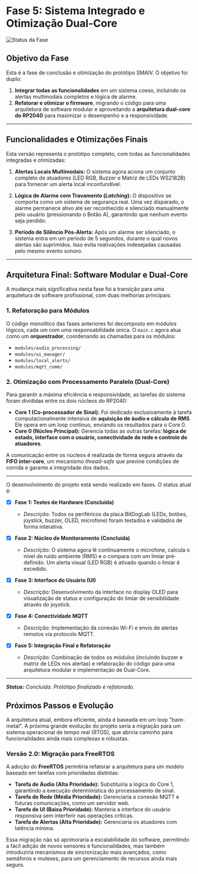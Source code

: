 # Fase 5: Sistema Integrado e Otimização Dual-Core

![Status da Fase](https://img.shields.io/badge/status-versão%20final-blue)

## Objetivo da Fase

Esta é a fase de conclusão e otimização do protótipo SMAIV. O objetivo foi duplo:
1.  **Integrar todas as funcionalidades** em um sistema coeso, incluindo os alertas multimodais completos e lógica de alarme.
2.  **Refatorar e otimizar o firmware**, migrando o código para uma arquitetura de software modular e aproveitando a **arquitetura dual-core do RP2040** para maximizar o desempenho e a responsividade.

---

## Funcionalidades e Otimizações Finais

Esta versão representa o protótipo completo, com todas as funcionalidades integradas e otimizadas:

1.  **Alertas Locais Multimodais:** O sistema agora aciona um conjunto completo de atuadores (LED RGB, Buzzer e Matriz de LEDs WS2182B) para fornecer um alerta local inconfundível.

2.  **Lógica de Alarme com Travamento (*Latching*):** O dispositivo se comporta como um sistema de segurança real. Uma vez disparado, o alarme permanece ativo até ser reconhecido e silenciado manualmente pelo usuário (pressionando o Botão A), garantindo que nenhum evento seja perdido.

3.  **Período de Silêncio Pós-Alerta:** Após um alarme ser silenciado, o sistema entra em um período de 5 segundos, durante o qual novos alertas são suprimidos. Isso evita reativações indesejadas causadas pelo mesmo evento sonoro.

---

## Arquitetura Final: Software Modular e Dual-Core

A mudança mais significativa nesta fase foi a transição para uma arquitetura de software profissional, com duas melhorias principais:

### 1. Refatoração para Módulos

O código monolítico das fases anteriores foi decomposto em módulos lógicos, cada um com uma responsabilidade única. O `main.c` agora atua como um **orquestrador**, coordenando as chamadas para os módulos:
- `modules/audio_processing/`
- `modules/ui_manager/`
- `modules/local_alerts/`
- `modules/mqtt_comm/`

### 2. Otimização com Processamento Paralelo (Dual-Core)

Para garantir a máxima eficiência e responsividade, as tarefas do sistema foram divididas entre os dois núcleos do RP2040:
- **Core 1 (Co-processador de Sinal):** Foi dedicado exclusivamente à tarefa computacionalmente intensiva de **aquisição de áudio e cálculo de RMS**. Ele opera em um loop contínuo, enviando os resultados para o Core 0.
- **Core 0 (Núcleo Principal):** Gerencia todas as outras tarefas: **lógica de estado, interface com o usuário, conectividade de rede e controle de atuadores**.

A comunicação entre os núcleos é realizada de forma segura através da **FIFO inter-core**, um mecanismo *thread-safe* que previne condições de corrida e garante a integridade dos dados.

---

O desenvolvimento do projeto está sendo realizado em fases. O status atual é:

- [X] **Fase 1: Testes de Hardware (Concluída)**
  - *Descrição:* Todos os periféricos da placa BitDogLab (LEDs, botões, joystick, buzzer, OLED, microfone) foram testados e validados de forma interativa.

- [X] **Fase 2: Núcleo de Monitoramento (Concluída)**
  - *Descrição:* O sistema agora lê continuamente o microfone, calcula o nível de ruído ambiente (RMS) e o compara com um limiar pré-definido. Um alerta visual (LED RGB) é ativado quando o limiar é excedido.

- [x] **Fase 3: Interface do Usuário (UI)**
  - *Descrição:* Desenvolvimento da interface no display OLED para visualização de status e configuração do limiar de sensibilidade através do joystick.

- [x] **Fase 4: Conectividade MQTT**
  - *Descrição:* Implementação da conexão Wi-Fi e envio de alertas remotos via protocolo MQTT.

- [x] **Fase 5: Integração Final e Refatoração**
  - *Descrição:* Combinação de todos os módulos (incluindo buzzer e matriz de LEDs nos alertas) e refatoração do código para uma arquitetura modular e implementação de Dual-Core.

---
_**Status:** Concluída. Protótipo finalizado e refatorado._

## Próximos Passos e Evolução

A arquitetura atual, embora eficiente, ainda é baseada em um loop "bare-metal". A próxima grande evolução do projeto seria a migração para um sistema operacional de tempo real (RTOS), que abriria caminho para funcionalidades ainda mais complexas e robustas.

### Versão 2.0: Migração para FreeRTOS

A adoção do **FreeRTOS** permitiria refatorar a arquitetura para um modelo baseado em tarefas com prioridades distintas:
- **Tarefa de Áudio (Alta Prioridade):** Substituiria a lógica do Core 1, garantindo a execução determinística do processamento de sinal.
- **Tarefa de Rede (Média Prioridade):** Gerenciaria a conexão MQTT e futuras comunicações, como um servidor web.
- **Tarefa de UI (Baixa Prioridade):** Manteria a interface do usuário responsiva sem interferir nas operações críticas.
- **Tarefa de Alertas (Alta Prioridade):** Gerenciaria os atuadores com latência mínima.

Essa migração não só aprimoraria a escalabilidade do software, permitindo a fácil adição de novos sensores e funcionalidades, mas também introduziria mecanismos de sincronização mais avançados, como semáforos e mutexes, para um gerenciamento de recursos ainda mais seguro.
